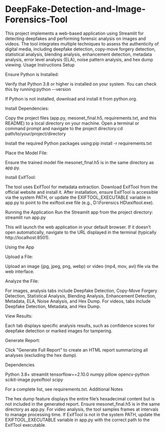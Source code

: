 # DeepFake-Detection-and-Image-Forensics-Tool
This project implements a web-based application using Streamlit for detecting deepfakes and performing forensic analysis on images and videos. The tool integrates multiple techniques to assess the authenticity of digital media, including deepfake detection, copy-move forgery detection, statistical analysis, blending analysis, enhancement detection, metadata analysis, error level analysis (ELA), noise pattern analysis, and hex dump viewing.
Usage Instructions
Setup

Ensure Python is Installed:

Verify that Python 3.8 or higher is installed on your system. You can check this by running:python --version


If Python is not installed, download and install it from python.org.


Install Dependencies:

Copy the project files (app.py, mesonet_final.h5, requirements.txt, and this README) to a local directory on your machine.
Open a terminal or command prompt and navigate to the project directory:cd path/to/your/project/directory


Install the required Python packages using:pip install -r requirements.txt




Place the Model File:

Ensure the trained model file mesonet_final.h5 is in the same directory as app.py.


Install ExifTool:

The tool uses ExifTool for metadata extraction. Download ExifTool from the official website and install it.
After installation, ensure ExifTool is accessible via the system PATH, or update the EXIFTOOL_EXECUTABLE variable in app.py to point to the exiftool.exe file (e.g., D:\Forensics HD\exiftool.exe).



Running the Application
Run the Streamlit app from the project directory:
streamlit run app.py


This will launch the web application in your default browser. If it doesn’t open automatically, navigate to the URL displayed in the terminal (typically http://localhost:8501).

Using the App

Upload a File:

Upload an image (jpg, jpeg, png, webp) or video (mp4, mov, avi) file via the web interface.


Analyze the File:

For images, analysis tabs include Deepfake Detection, Copy-Move Forgery Detection, Statistical Analysis, Blending Analysis, Enhancement Detection, Metadata, ELA, Noise Analysis, and Hex Dump.
For videos, tabs include Deepfake Detection, Metadata, and Hex Dump.


View Results:

Each tab displays specific analysis results, such as confidence scores for deepfake detection or marked images for tampering.


Generate Report:

Click "Generate Full Report" to create an HTML report summarizing all analyses (excluding the hex dump).



Dependencies

Python 3.8+
streamlit
tensorflow==2.10.0
numpy
pillow
opencv-python
scikit-image
pyexiftool
scipy

For a complete list, see requirements.txt.
Additional Notes

The hex dump feature displays the entire file’s hexadecimal content but is not included in the generated report.
Ensure mesonet_final.h5 is in the same directory as app.py.
For video analysis, the tool samples frames at intervals to manage processing time.
If ExifTool is not in the system PATH, update the EXIFTOOL_EXECUTABLE variable in app.py with the correct path to the ExifTool executable.

